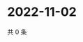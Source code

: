 # 2022-11-02

共 0 条

<!-- BEGIN WEIBO -->
<!-- 最后更新时间 Wed Nov 02 2022 23:05:52 GMT+0800 (China Standard Time) -->

<!-- END WEIBO -->
